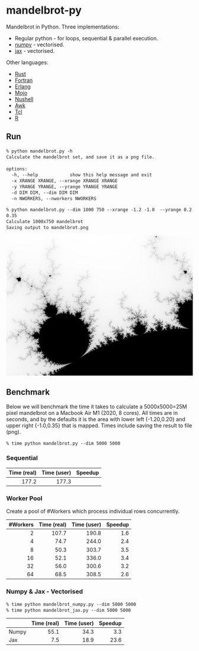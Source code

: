 mandelbrot-py
==============

Mandelbrot in Python. Three implementations:
* Regular python - for loops, sequential & parallel execution. 
* [numpy](https://numpy.org/) - vectorised.
* [jax](https://github.com/google/jax) - vectorised.

Other languages: 
* [Rust](https://github.com/jesper-olsen/mandelbrot-rs) 
* [Fortran](https://github.com/jesper-olsen/mandelbrot-f) 
* [Erlang](https://github.com/jesper-olsen/mandelbrot_erl) 
* [Mojo](https://github.com/jesper-olsen/mandelbrot-mojo)
* [Nushell](https://github.com/jesper-olsen/mandelbrot-nu)
* [Awk](https://github.com/jesper-olsen/mandelbrot-awk)
* [Tcl](https://github.com/jesper-olsen/mandelbrot-tcl)
* [R](https://github.com/jesper-olsen/mandelbrot-R)



Run
-----

```
% python mandelbrot.py -h 
Calculate the mandelbrot set, and save it as a png file.

options:
  -h, --help            show this help message and exit
  -x XRANGE XRANGE, --xrange XRANGE XRANGE
  -y YRANGE YRANGE, --yrange YRANGE YRANGE
  -d DIM DIM, --dim DIM DIM
  -n NWORKERS, --nworkers NWORKERS
```

```
% python mandelbrot.py --dim 1000 750 --xrange -1.2 -1.0  --yrange 0.2 0.35
Calculate 1000x750 mandelbrot
Saving output to mandelbrot.png
```
![PNG](https://raw.githubusercontent.com/jesper-olsen/mandelbrot-py/master/mandelbrot.png) 

Benchmark
---------

Below we will benchmark the time it takes to calculate a 5000x5000=25M pixel mandelbrot on a Macbook Air M1 (2020, 8 cores). All times are in seconds, and by the defaults it is the area with lower left {-1.20,0.20} and upper right {-1.0,0.35} that is mapped. Times include saving the result to file (png).

```
% time python mandelbrot.py --dim 5000 5000 
```

### Sequential 

| Time (real) | Time (user) | Speedup |
| ---------:  | ----------: | ------: |
| 177.2       | 177.3       |         |


### Worker Pool

Create a pool of #Workers which process individual rows concurrently.

| #Workers | Time (real) | Time (user) | Speedup |
| -------: | ---------:  | ----------: | ------: |
|  2       | 107.7       | 190.8       | 1.6     |
|  4       |  74.7       | 244.0       | 2.4     |
|  8       |  50.3       | 303.7       | 3.5     |
| 16       |  52.1       | 336.0       | 3.4     |
| 32       |  56.0       | 300.6       | 3.2     |
| 64       |  68.5       | 308.5       | 2.6     |


### Numpy & Jax - Vectorised

```
% time python mandelbrot_numpy.py --dim 5000 5000 
% time python mandelbrot_jax.py --dim 5000 5000 
```

|     | Time (real) | Time (user) | Speedup |
|-----| ---------:  | ----------: | ------: |
|Numpy| 55.1        | 34.3        |  3.3    |
|Jax  | 7.5         | 18.9        | 23.6    |


